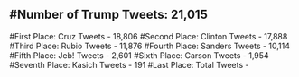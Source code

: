 #Number of Trump Tweets: 21,015
---
#First Place: Cruz Tweets - 18,806
#Second Place: Clinton Tweets - 17,888
#Third Place: Rubio Tweets - 11,876
#Fourth Place: Sanders Tweets - 10,114
#Fifth Place: Jeb! Tweets - 2,601
#Sixth Place: Carson Tweets - 1,954
#Seventh Place: Kasich Tweets - 191
#Last Place: Total Tweets -  
